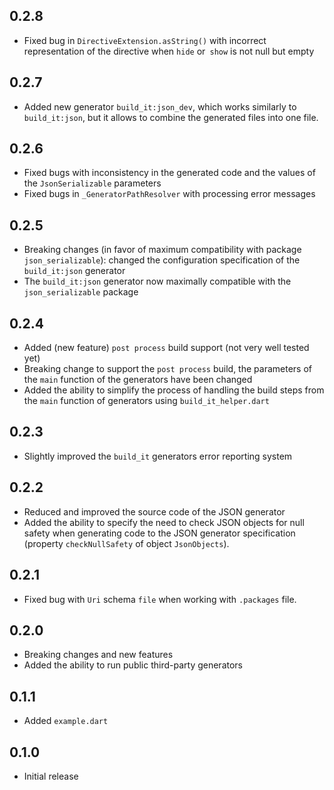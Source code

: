 ## 0.2.8

- Fixed bug in `DirectiveExtension.asString()` with incorrect representation of the directive when `hide` or` show` is not null but empty

## 0.2.7

- Added new generator `build_it:json_dev`, which works similarly to `build_it:json`, but it allows to combine the generated files into one file.

## 0.2.6

- Fixed bugs with inconsistency in the generated code and the values of the `JsonSerializable` parameters
- Fixed bugs in `_GeneratorPathResolver` with processing error messages

## 0.2.5

- Breaking changes (in favor of maximum compatibility with package `json_serializable`): changed the configuration specification of the `build_it:json` generator
- The `build_it:json` generator now maximally compatible with the `json_serializable` package

## 0.2.4

- Added (new feature) `post process` build support (not very well tested yet)
- Breaking change to support the `post process` build, the parameters of the `main` function of the generators have been changed
- Added the ability to simplify the process of handling the build steps from the `main` function of generators using `build_it_helper.dart`

## 0.2.3

- Slightly improved the `build_it` generators error reporting system

## 0.2.2

- Reduced and improved the source code of the JSON generator
- Added the ability to specify the need to check JSON objects for null safety when generating code to the JSON generator specification (property `checkNullSafety` of object `JsonObjects`).

## 0.2.1

- Fixed bug with `Uri` schema `file` when working with `.packages` file.


## 0.2.0

- Breaking changes and new features
- Added the ability to run public third-party generators

## 0.1.1

- Added `example.dart`

## 0.1.0

- Initial release
